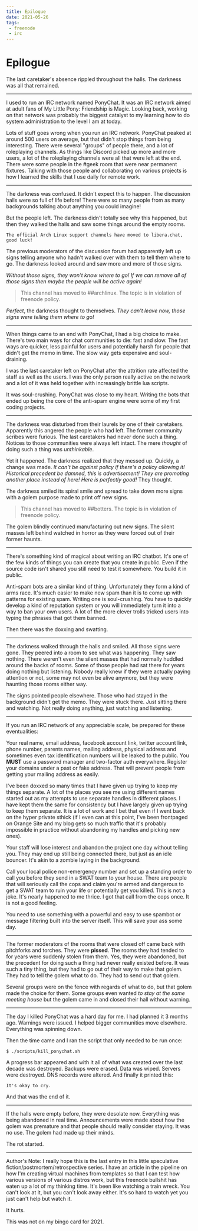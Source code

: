 ```yaml
---
title: Epilogue
date: 2021-05-26
tags:
 - freenode
 - irc
---
```


# Epilogue

The last caretaker's absence rippled throughout the halls. The darkness was all
that remained.

---

I used to run an IRC network named PonyChat. It was an IRC network aimed at
adult fans of My Little Pony: Friendship is Magic. Looking back, working on that
network was probably the biggest catalyst to my learning how to do system
administration to the level I am at today.

Lots of stuff goes wrong when you run an IRC network. PonyChat peaked at around
500 users on average, but that didn't stop things from being interesting. There
were several "groups" of people there, and a lot of roleplaying channels. As
things like Discord picked up more and more users, a lot of the roleplaying
channels were all that were left at the end. There were some people in the #geek
room that were near permanent fixtures. Talking with those people and
collaborating on various projects is how I learned the skills that I use daily
for remote work.

---

The darkness was confused. It didn't expect this to happen. The discussion halls
were so full of life before! There were so many people from as many backgrounds
talking about anything you could imagine!

But the people left. The darkness didn't totally see why this happened, but then
they walked the halls and saw some things around the empty rooms.

```
The official Arch Linux support channels have moved to libera.chat, good luck!
```

The previous moderators of the discussion forum had apparently left up signs
telling anyone who hadn't walked over with them to tell them where to go. The
darkness looked around and saw more and more of those signs.

_Without those signs, they won't know where to go! If we can remove all of those
signs then maybe the people will be active again!_

> This channel has moved to ##archlinux. The topic is in violation of freenode
> policy.

_Perfect_, the darkness thought to themselves. _They can't leave now, those
signs were telling them where to go!_

---

When things came to an end with PonyChat, I had a big choice to make. There's
two main ways for chat communities to die: fast and slow. The fast ways are
quicker, less painful for users and potentially harsh for people that didn't get
the memo in time. The slow way gets expensive and soul-draining.

I was the last caretaker left on PonyChat after the attrition rate affected the
staff as well as the users. I was the only person really active on the network
and a lot of it was held together with increasingly brittle lua scripts.

It was soul-crushing. PonyChat was close to my heart. Writing the bots that
ended up being the core of the anti-spam engine were some of my first coding
projects.

---

The darkness was disturbed from their laurels by one of their caretakers.
Apparently this angered the people who had left. The former community scribes
were furious. The last caretakers had never done such a thing. Notices to those
communities were always left intact. The mere _thought_ of doing such a thing
was _unthinkable_.

Yet it happened. The darkness realized that they messed up. Quickly, a change
was made. _It can't be against policy if there's a policy allowing it!
Historical precedent be damned, this is advertisement! They are promoting
another place instead of here! Here is perfectly good!_ They thought.

The darkness smiled its spiral smile and spread to take down more signs with a
golem purpose made to print off new signs.

> This channel has moved to ##botters. The topic is in violation of freenode
> policy.

The golem blindly continued manufacturing out new signs. The silent masses left
behind watched in horror as they were forced out of their former haunts.

---

There's something kind of magical about writing an IRC chatbot. It's one of the
few kinds of things you can create that you create in public. Even if the source
code isn't shared you still need to test it somewhere. You build it in public.

Anti-spam bots are a similar kind of thing. Unfortunately they form a kind of
arms race. It's much easier to make new spam than it is to come up with patterns
for existing spam. Writing one is soul-crushing. You have to quickly develop a
kind of reputation system or you will immediately turn it into a way to ban your
own users. A lot of the more clever trolls tricked users into typing the phrases
that got them banned.

Then there was the doxxing and swatting.

---

The darkness walked through the halls and smiled. All those signs were gone.
They peered into a room to see what was happening. They saw nothing. There
weren't even the silent masses that had normally huddled around the backs of
rooms. Some of those people had sat there for years doing nothing but listening.
Nobody really knew if they were actually paying attention or not, some may not
even be alive anymore, but they were haunting those rooms either way.

The signs pointed people elsewhere. Those who had stayed in the background
didn't get the memo. They were stuck there. Just sitting there and watching. Not
really doing anything, just watching and listening.

---

If you run an IRC network of any appreciable scale, be prepared for these
eventualities:

Your real name, email address, facebook account link, twitter account link,
phone number, parents names, mailing address, physical address and sometimes
even tax identification numbers will be leaked to the public. You **MUST** use
a password manager and two-factor auth everywhere. Register your domains under a
past or fake address. That will prevent people from getting your mailing address
as easily.

I've been doxxed so many times that I have given up trying to keep my things
separate. A lot of the places you see me using different names started out as my
attempts to use separate handles in different places. I have kept them the same
for consistency but I have largely given up trying to keep them separate. It is
a lot of work and I bet that even if I went back on the hyper private sthick (if
I even can at this point, I've been frontpaged on Orange Site and my blog gets
so much traffic that it's probably impossible in practice without abandoning my
handles and picking new ones).

Your staff will lose interest and abandon the project one day without telling
you. They may end up still being connected there, but just as an idle bouncer.
It's akin to a zombie laying in the background.

Call your local police non-emergency number and set up a standing order to call
you before they send in a SWAT team to your house. There are people that will
seriously call the cops and claim you're armed and dangerous to get a SWAT team
to ruin your life or potentially get you killed. This is not a joke. It's nearly
happened to me thrice. I got that call from the cops once. It is not a good
feeling.

You need to use something with a powerful and easy to use spambot or message
filtering built into the server itself. This will save your ass some day.

---

The former moderators of the rooms that were closed off came back with
pitchforks and torches. They were **pissed**. The rooms they had tended to for
years were suddenly stolen from them. Yes, they were abandoned, but the
precedent for doing such a thing had never really existed before. It was such a
tiny thing, but they had to go out of their way to make that golem. They had to
tell the golem what to do. They had to send out that golem.

Several groups were on the fence with regards of what to do, but that golem made
the choice for them. Some groups even wanted _to stay at the same meeting house_
but the golem came in and closed their hall without warning.

---

The day I killed PonyChat was a hard day for me. I had planned it 3 months ago.
Warnings were issued. I helped bigger communities move elsewhere. Everything was
spinning down.

Then the time came and I ran the script that only needed to be run once:

```
$ ./scripts/kill_ponychat.sh
```

A progress bar appeared and with it all of what was created over the last decade
was destroyed. Backups were erased. Data was wiped. Servers were destroyed. DNS
records were altered. And finally it printed this:

```
It's okay to cry.
```

And that was the end of it.

---

If the halls were empty before, they were desolate now. Everything was being
abandoned in real time. Announcements were made about how the golem was
premature and that people should really consider staying. It was no use. The
golem had made up their minds.

The rot started.

---

Author's Note: I really hope this is the last entry in this little speculative
fiction/postmortem/retrospective series. I have an article in the pipeline on
how I'm creating virtual machines from templates so that I can test how various
versions of various distros work, but this freenode bullshit has eaten up a lot
of my thinking time. It's been like watching a train wreck. You can't look at
it, but you can't look away either. It's so hard to watch yet you just can't
help but watch it.

It hurts.

This was not on my bingo card for 2021.
